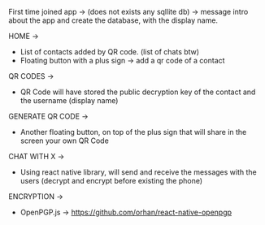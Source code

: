 First time joined app -> (does not exists any sqllite db) -> message intro about the app and create the database, with the display name.

HOME -> 
 - List of contacts added by QR code. (list of chats btw)
 - Floating button with a plus sign -> add a qr code of a contact

QR CODES ->
 -  QR Code will have stored the public decryption key of the contact and the username (display name)

GENERATE QR CODE ->
 - Another floating button, on top of the plus sign that will share in the screen your own QR Code

CHAT WITH X ->
 - Using react native library, will send and receive the messages with the users (decrypt and encrypt before existing the phone)

ENCRYPTION ->
 - OpenPGP.js -> https://github.com/orhan/react-native-openpgp
